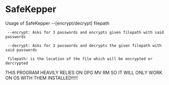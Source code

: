 # SafeKepper

Usage of SafeKepper --[encrypt/decrypt] filepath 

 	 --encrypt: Asks for 3 passwords and encrypts given filepath with said passwords 
	 
	 --decrypt: Asks for 3 passwords and decrypts the given filepath with said passwords 
	 
	 filepath: is the location of the file which will be encrypted or dercrypted 
	 
THIS PROGRAM HEAVILY RELIES ON GPG MV RM SO IT WILL ONLY WORK ON OS WITH THEM INSTALLED!!!!!
